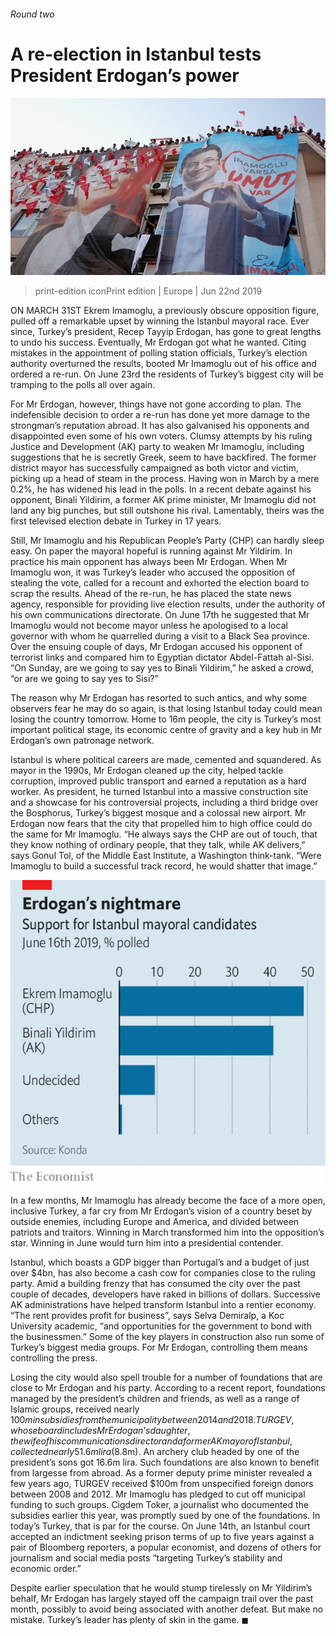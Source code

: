 ###### Round two

# A re-election in Istanbul tests President Erdogan’s power 

![image](images/20190622_EUP001_0.jpg) 

> print-edition iconPrint edition | Europe | Jun 22nd 2019 

ON MARCH 31ST Ekrem Imamoglu, a previously obscure opposition figure, pulled off a remarkable upset by winning the Istanbul mayoral race. Ever since, Turkey’s president, Recep Tayyip Erdogan, has gone to great lengths to undo his success. Eventually, Mr Erdogan got what he wanted. Citing mistakes in the appointment of polling station officials, Turkey’s election authority overturned the results, booted Mr Imamoglu out of his office and ordered a re-run. On June 23rd the residents of Turkey’s biggest city will be tramping to the polls all over again. 

For Mr Erdogan, however, things have not gone according to plan. The indefensible decision to order a re-run has done yet more damage to the strongman’s reputation abroad. It has also galvanised his opponents and disappointed even some of his own voters. Clumsy attempts by his ruling Justice and Development (AK) party to weaken Mr Imamoglu, including suggestions that he is secretly Greek, seem to have backfired. The former district mayor has successfully campaigned as both victor and victim, picking up a head of steam in the process. Having won in March by a mere 0.2%, he has widened his lead in the polls. In a recent debate against his opponent, Binali Yildirim, a former AK prime minister, Mr Imamoglu did not land any big punches, but still outshone his rival. Lamentably, theirs was the first televised election debate in Turkey in 17 years. 

Still, Mr Imamoglu and his Republican People’s Party (CHP) can hardly sleep easy. On paper the mayoral hopeful is running against Mr Yildirim. In practice his main opponent has always been Mr Erdogan. When Mr Imamoglu won, it was Turkey’s leader who accused the opposition of stealing the vote, called for a recount and exhorted the election board to scrap the results. Ahead of the re-run, he has placed the state news agency, responsible for providing live election results, under the authority of his own communications directorate. On June 17th he suggested that Mr Imamoglu would not become mayor unless he apologised to a local governor with whom he quarrelled during a visit to a Black Sea province. Over the ensuing couple of days, Mr Erdogan accused his opponent of terrorist links and compared him to Egyptian dictator Abdel-Fattah al-Sisi. “On Sunday, are we going to say yes to Binali Yildirim,” he asked a crowd, “or are we going to say yes to Sisi?” 

The reason why Mr Erdogan has resorted to such antics, and why some observers fear he may do so again, is that losing Istanbul today could mean losing the country tomorrow. Home to 16m people, the city is Turkey’s most important political stage, its economic centre of gravity and a key hub in Mr Erdogan’s own patronage network. 

Istanbul is where political careers are made, cemented and squandered. As mayor in the 1990s, Mr Erdogan cleaned up the city, helped tackle corruption, improved public transport and earned a reputation as a hard worker. As president, he turned Istanbul into a massive construction site and a showcase for his controversial projects, including a third bridge over the Bosphorus, Turkey’s biggest mosque and a colossal new airport. Mr Erdogan now fears that the city that propelled him to high office could do the same for Mr Imamoglu. “He always says the CHP are out of touch, that they know nothing of ordinary people, that they talk, while AK delivers,” says Gonul Tol, of the Middle East Institute, a Washington think-tank. “Were Imamoglu to build a successful track record, he would shatter that image.” 

![image](images/20190622_EUC290.png) 

In a few months, Mr Imamoglu has already become the face of a more open, inclusive Turkey, a far cry from Mr Erdogan’s vision of a country beset by outside enemies, including Europe and America, and divided between patriots and traitors. Winning in March transformed him into the opposition’s star. Winning in June would turn him into a presidential contender. 

Istanbul, which boasts a GDP bigger than Portugal’s and a budget of just over $4bn, has also become a cash cow for companies close to the ruling party. Amid a building frenzy that has consumed the city over the past couple of decades, developers have raked in billions of dollars. Successive AK administrations have helped transform Istanbul into a rentier economy. “The rent provides profit for business”, says Selva Demiralp, a Koc University academic, “and opportunities for the government to bond with the businessmen.” Some of the key players in construction also run some of Turkey’s biggest media groups. For Mr Erdogan, controlling them means controlling the press. 

Losing the city would also spell trouble for a number of foundations that are close to Mr Erdogan and his party. According to a recent report, foundations managed by the president’s children and friends, as well as a range of Islamic groups, received nearly $100m in subsidies from the municipality between 2014 and 2018. TURGEV, whose board includes Mr Erdogan’s daughter, the wife of his communications director and a former AK mayor of Istanbul, collected nearly 51.6m lira ($8.8m). An archery club headed by one of the president’s sons got 16.6m lira. Such foundations are also known to benefit from largesse from abroad. As a former deputy prime minister revealed a few years ago, TURGEV received $100m from unspecified foreign donors between 2008 and 2012. Mr Imamoglu has pledged to cut off municipal funding to such groups. Cigdem Toker, a journalist who documented the subsidies earlier this year, was promptly sued by one of the foundations. In today’s Turkey, that is par for the course. On June 14th, an Istanbul court accepted an indictment seeking prison terms of up to five years against a pair of Bloomberg reporters, a popular economist, and dozens of others for journalism and social media posts “targeting Turkey’s stability and economic order.” 

Despite earlier speculation that he would stump tirelessly on Mr Yildirim’s behalf, Mr Erdogan has largely stayed off the campaign trail over the past month, possibly to avoid being associated with another defeat. But make no mistake. Turkey’s leader has plenty of skin in the game. ◼ 

